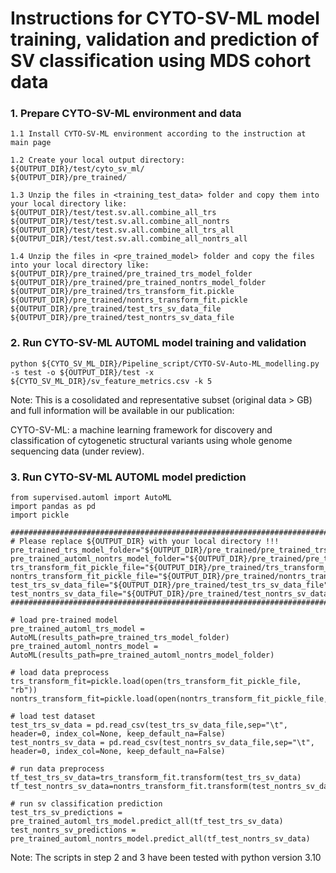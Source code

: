 # Instructions for CYTO-SV-ML model training, validation and prediction of SV classification using MDS cohort data

### 1. Prepare CYTO-SV-ML environment and data
```
1.1 Install CYTO-SV-ML environment according to the instruction at main page

1.2 Create your local output directory:
${OUTPUT_DIR}/test/cyto_sv_ml/
${OUTPUT_DIR}/pre_trained/

1.3 Unzip the files in <training_test_data> folder and copy them into your local directory like: 
${OUTPUT_DIR}/test/test.sv.all.combine_all_trs
${OUTPUT_DIR}/test/test.sv.all.combine_all_nontrs
${OUTPUT_DIR}/test/test.sv.all.combine_all_trs_all
${OUTPUT_DIR}/test/test.sv.all.combine_all_nontrs_all

1.4 Unzip the files in <pre_trained_model> folder and copy the files into your local directory like:
${OUTPUT_DIR}/pre_trained/pre_trained_trs_model_folder
${OUTPUT_DIR}/pre_trained/pre_trained_nontrs_model_folder
${OUTPUT_DIR}/pre_trained/trs_transform_fit.pickle
${OUTPUT_DIR}/pre_trained/nontrs_transform_fit.pickle
${OUTPUT_DIR}/pre_trained/test_trs_sv_data_file
${OUTPUT_DIR}/pre_trained/test_nontrs_sv_data_file
```

### 2. Run CYTO-SV-ML AUTOML model training and validation
```
python ${CYTO_SV_ML_DIR}/Pipeline_script/CYTO-SV-Auto-ML_modelling.py -s test -o ${OUTPUT_DIR}/test -x  ${CYTO_SV_ML_DIR}/sv_feature_metrics.csv -k 5 
```
Note: This is a cosolidated and representative subset (original data > GB) and full information will be available in our publication:

CYTO-SV-ML: a machine learning framework for discovery and classification of cytogenetic structural variants using whole genome sequencing data (under review).


### 3. Run CYTO-SV-ML AUTOML model prediction
 
```
from supervised.automl import AutoML
import pandas as pd
import pickle

#######################################################################################################################
# Please replace ${OUTPUT_DIR} with your local directory !!!
pre_trained_trs_model_folder="${OUTPUT_DIR}/pre_trained/pre_trained_trs_model_folder"
pre_trained_automl_nontrs_model_folder="${OUTPUT_DIR}/pre_trained/pre_trained_nontrs_model_folder"
trs_transform_fit_pickle_file="${OUTPUT_DIR}/pre_trained/trs_transform_fit.pickle"
nontrs_transform_fit_pickle_file="${OUTPUT_DIR}/pre_trained/nontrs_transform_fit.pickle"
test_trs_sv_data_file="${OUTPUT_DIR}/pre_trained/test_trs_sv_data_file"
test_nontrs_sv_data_file="${OUTPUT_DIR}/pre_trained/test_nontrs_sv_data_file"
#######################################################################################################################

# load pre-trained model
pre_trained_automl_trs_model = AutoML(results_path=pre_trained_trs_model_folder)
pre_trained_automl_nontrs_model = AutoML(results_path=pre_trained_automl_nontrs_model_folder)

# load data preprocess
trs_transform_fit=pickle.load(open(trs_transform_fit_pickle_file, "rb"))
nontrs_transform_fit=pickle.load(open(nontrs_transform_fit_pickle_file,"rb"))

# load test dataset
test_trs_sv_data = pd.read_csv(test_trs_sv_data_file,sep="\t", header=0, index_col=None, keep_default_na=False)
test_nontrs_sv_data = pd.read_csv(test_nontrs_sv_data_file,sep="\t", header=0, index_col=None, keep_default_na=False)

# run data preprocess 
tf_test_trs_sv_data=trs_transform_fit.transform(test_trs_sv_data)
tf_test_nontrs_sv_data=nontrs_transform_fit.transform(test_nontrs_sv_data)

# run sv classification prediction
test_trs_sv_predictions = pre_trained_automl_trs_model.predict_all(tf_test_trs_sv_data)
test_nontrs_sv_predictions = pre_trained_automl_nontrs_model.predict_all(tf_test_nontrs_sv_data)
```
Note: The scripts in step 2 and 3 have been tested with python version 3.10
